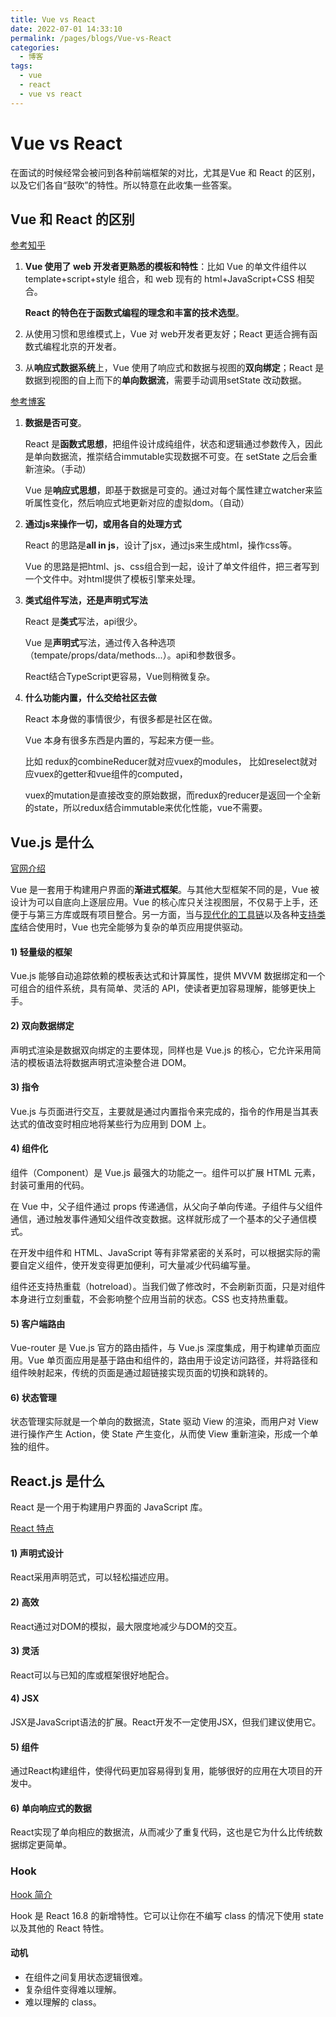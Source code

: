 ```yaml
---
title: Vue vs React
date: 2022-07-01 14:33:10
permalink: /pages/blogs/Vue-vs-React
categories:
  - 博客
tags:
  - vue
  - react
  - vue vs react
---
```

# Vue vs React

在面试的时候经常会被问到各种前端框架的对比，尤其是Vue 和 React 的区别，以及它们各自“鼓吹”的特性。所以特意在此收集一些答案。



## Vue 和 React 的区别

<a href="https://www.zhihu.com/question/309891718/answer/1066629375">参考知乎</a>

1. **Vue 使用了 web 开发者更熟悉的模板和特性**：比如 Vue 的单文件组件以template+script+style 组合，和 web 现有的 html+JavaScript+CSS 相契合。

   **React 的特色在于函数式编程的理念和丰富的技术选型**。

2. 从使用习惯和思维模式上，Vue 对 web开发者更友好；React 更适合拥有函数式编程北京的开发者。

3. 从**响应式数据系统**上，Vue 使用了响应式和数据与视图的**双向绑定**；React 是数据到视图的自上而下的**单向数据流**，需要手动调用setState 改动数据。

<a href="https://www.jianshu.com/p/b7cd52868e95?from=groupmessage">参考博客</a>

1. **数据是否可变**。

   React 是**函数式思想**，把组件设计成纯组件，状态和逻辑通过参数传入，因此是单向数据流，推崇结合immutable实现数据不可变。在 setState 之后会重新渲染。（手动）

   Vue 是**响应式思想**，即基于数据是可变的。通过对每个属性建立watcher来监听属性变化，然后响应式地更新对应的虚拟dom。（自动）

2. **通过js来操作一切，或用各自的处理方式**

   React 的思路是**all in js**，设计了jsx，通过js来生成html，操作css等。

   Vue 的思路是把html、js、css组合到一起，设计了单文件组件，把三者写到一个文件中。对html提供了模板引擎来处理。

3. **类式组件写法，还是声明式写法**

   React 是**类式**写法，api很少。

   Vue 是**声明式**写法，通过传入各种选项（tempate/props/data/methods...）。api和参数很多。

   React结合TypeScript更容易，Vue则稍微复杂。

4. **什么功能内置，什么交给社区去做**

   React 本身做的事情很少，有很多都是社区在做。

   Vue 本身有很多东西是内置的，写起来方便一些。

   比如 redux的combineReducer就对应vuex的modules，
   比如reselect就对应vuex的getter和vue组件的computed，

   vuex的mutation是直接改变的原始数据，而redux的reducer是返回一个全新的state，所以redux结合immutable来优化性能，vue不需要。



## Vue.js 是什么

<a href="https://v3.cn.vuejs.org/guide/introduction.html#vue-js-%E6%98%AF%E4%BB%80%E4%B9%88">官网介绍</a>

Vue 是一套用于构建用户界面的**渐进式框架**。与其他大型框架不同的是，Vue 被设计为可以自底向上逐层应用。Vue 的核心库只关注视图层，不仅易于上手，还便于与第三方库或既有项目整合。另一方面，当与[现代化的工具链](https://v3.cn.vuejs.org/guide/single-file-component.html)以及各种[支持类库](https://github.com/vuejs/awesome-vue#components--libraries)结合使用时，Vue 也完全能够为复杂的单页应用提供驱动。

#### 1) 轻量级的框架

Vue.js 能够自动追踪依赖的模板表达式和计算属性，提供 MVVM 数据绑定和一个可组合的组件系统，具有简单、灵活的 API，使读者更加容易理解，能够更快上手。

#### 2) 双向数据绑定

声明式渲染是数据双向绑定的主要体现，同样也是 Vue.js 的核心，它允许采用简洁的模板语法将数据声明式渲染整合进 DOM。

#### 3) 指令

Vue.js 与页面进行交互，主要就是通过内置指令来完成的，指令的作用是当其表达式的值改变时相应地将某些行为应用到 DOM 上。

#### 4) 组件化

组件（Component）是 Vue.js 最强大的功能之一。组件可以扩展 HTML 元素，封装可重用的代码。

在 Vue 中，父子组件通过 props 传递通信，从父向子单向传递。子组件与父组件通信，通过触发事件通知父组件改变数据。这样就形成了一个基本的父子通信模式。

在开发中组件和 HTML、JavaScript 等有非常紧密的关系时，可以根据实际的需要自定义组件，使开发变得更加便利，可大量减少代码编写量。

组件还支持热重载（hotreload）。当我们做了修改时，不会刷新页面，只是对组件本身进行立刻重载，不会影响整个应用当前的状态。CSS 也支持热重载。

#### 5) 客户端路由

Vue-router 是 Vue.js 官方的路由插件，与 Vue.js 深度集成，用于构建单页面应用。Vue 单页面应用是基于路由和组件的，路由用于设定访问路径，并将路径和组件映射起来，传统的页面是通过超链接实现页面的切换和跳转的。

#### 6) 状态管理

状态管理实际就是一个单向的数据流，State 驱动 View 的渲染，而用户对 View 进行操作产生 Action，使 State 产生变化，从而使 View 重新渲染，形成一个单独的组件。



## React.js 是什么

React 是一个用于构建用户界面的 JavaScript 库。

<a href="http://baijiahao.baidu.com/s?id=1680404563951597974&wfr=spider&for=pc">React 特点</a>

#### 1) 声明式设计

React采用声明范式，可以轻松描述应用。

#### 2) 高效

 React通过对DOM的模拟，最大限度地减少与DOM的交互。

#### 3) 灵活

 React可以与已知的库或框架很好地配合。

#### 4) JSX

 JSX是JavaScript语法的扩展。React开发不一定使用JSX，但我们建议使用它。

#### 5) 组件

 通过React构建组件，使得代码更加容易得到复用，能够很好的应用在大项目的开发中。

#### 6) 单向响应式的数据

React实现了单向相应的数据流，从而减少了重复代码，这也是它为什么比传统数据绑定更简单。



### Hook

<a href="https://react.docschina.org/docs/hooks-intro.html">Hook 简介</a>

Hook 是 React 16.8 的新增特性。它可以让你在不编写 class 的情况下使用 state 以及其他的 React 特性。

#### 动机

- 在组件之间复用状态逻辑很难。
- 复杂组件变得难以理解。
- 难以理解的 class。